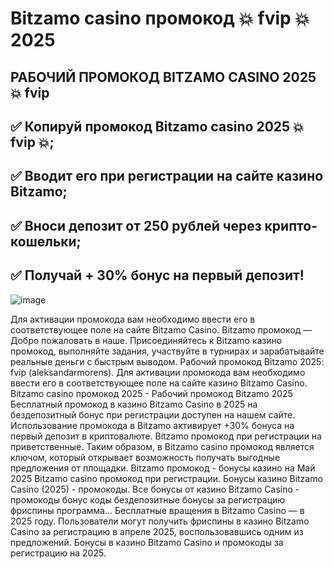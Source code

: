 # Bitzamo casino промокод 💥 fvip 💥 2025

## РАБОЧИЙ ПРОМОКОД BITZAMO CASINO 2025 💥 fvip

## ✅ Копируй промокод Bitzamo casino 2025 💥 fvip 💥;
## ✅ Вводит его при регистрации на сайте казино Bitzamo;
## ✅ Вноси депозит от 250 рублей через крипто-кошельки;
## ✅ Получай + 30% бонус на первый депозит!

![image](https://github.com/user-attachments/assets/c5a2e3b6-31a3-49c3-aa95-80ce888bff1b)


Для активации промокода вам необходимо ввести его в соответствующее поле на сайте Bitzamo Casino. Bitzamo промокод — Добро пожаловать в наше. Присоединяйтесь к Bitzamo казино промокод, выполняйте задания, участвуйте в турнирах и зарабатывайте реальные деньги с быстрым выводом. Рабочий промокод Bitzamo 2025: fvip (aleksandarmorens). Для активации промокода вам необходимо ввести его в соответствующее поле на сайте казино Bitzamo Casino. Bitzamo casino промокод 2025 - Рабочий промокод Bitzamo 2025 Бесплатный промокод в казино Bitzamo Casino в 2025 на бездепозитный бонус при регистрации доступен на нашем сайте. Использование промокода в Bitzamo активирует +30% бонуса на первый депозит в криптовалюте.
Bitzamo промокод при регистрации на приветственные. Таким образом, в Bitzamo casino промокод является ключом, который открывает возможность получать выгодные предложения от площадки.
Bitzamo промокод - бонусы казино на Май 2025 Bitzamo casino промокод при регистрации. Бонусы казино Bitzamo Casino (2025) - промокоды. Все бонусы от казино Bitzamo Casino - промокоды бонус коды бездепозитные бонусы за регистрацию фриспины программа...
Бесплатные вращения в Bitzamo Casino — в 2025 году. Пользователи могут получить фриспины в казино Bitzamo Casino за регистрацию в апреле 2025, воспользовавшись одним из предложений.
Бонусы в казино Bitzamo Casino и промокоды за регистрацию на 2025.

